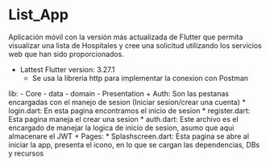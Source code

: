 # List_App

Aplicación móvil con la versión más actualizada de Flutter que
permita visualizar una lista de Hospitales y cree una solicitud utilizando los servicios web que han sido proporcionados.

- Lattest Flutter version: 3.27.1
    - Se usa la libreria http para implementar la conexion con Postman


lib:
    - Core
    - data
    - domain
    - Presentation
        + Auth: Son las pestanas encargadas con el manejo de sesion (Iniciar sesion/crear una cuenta)
            * login.dart: En esta pagina encontramos el inicio de sesion
            * register.dart: Esta pagina maneja el crear una sesion
            * auth.dart: Este archivo es el encargado de manejar la logica de inicio de sesion, asumo que aqui almacenare el JWT
        + Pages:
            * Splashscreen.dart: Esta pagina se abre al iniciar la app, presenta el icono, en lo que se cargan las dependencias, DBs y recursos
            